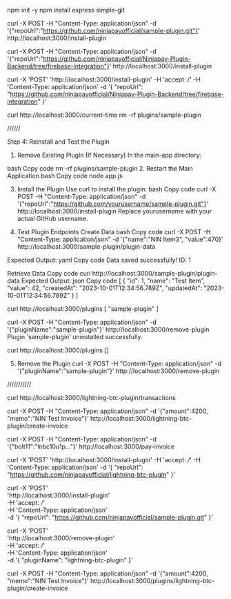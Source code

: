 npm init -y
npm install express simple-git

curl -X POST -H "Content-Type: application/json" -d '{"repoUrl":"https://github.com/ninjapayofficial/sample-plugin.git"}' http://localhost:3000/install-plugin

curl -X POST -H "Content-Type: application/json" -d '{"repoUrl":"https://github.com/ninjapayofficial/Ninjapay-Plugin-Backend/tree/firebase-integration"}' http://localhost:3000/install-plugin

curl -X 'POST' 'http://localhost:3000/install-plugin' -H 'accept: /' -H 'Content-Type: application/json' -d '{ "repoUrl": "https://github.com/ninjapayofficial/Ninjapay-Plugin-Backend/tree/firebase-integration" }'



curl http://localhost:3000/current-time
rm -rf plugins/sample-plugin



//////

Step 4: Reinstall and Test the Plugin
1. Remove Existing Plugin (If Necessary)
In the main-app directory:

bash
Copy code
rm -rf plugins/sample-plugin
2. Restart the Main Application
bash
Copy code
node app.js

3. Install the Plugin
Use curl to install the plugin:
bash
Copy code
curl -X POST -H "Content-Type: application/json" -d '{"repoUrl":"https://github.com/yourusername/sample-plugin.git"}' http://localhost:3000/install-plugin
Replace yourusername with your actual GitHub username.


4. Test Plugin Endpoints
Create Data
bash
Copy code
curl -X POST -H "Content-Type: application/json" -d '{"name":"NIN Item3", "value":470}' http://localhost:3000/sample-plugin/plugin-data

Expected Output:
yaml
Copy code
Data saved successfully! ID: 1

Retrieve Data
Copy code
curl http://localhost:3000/sample-plugin/plugin-data
Expected Output:
json
Copy code
[
  {
    "id": 1,
    "name": "Test Item",
    "value": 42,
    "createdAt": "2023-10-01T12:34:56.789Z",
    "updatedAt": "2023-10-01T12:34:56.789Z"
  }
]




curl http://localhost:3000/plugins
[
  "sample-plugin"
]

curl -X POST -H "Content-Type: application/json" -d '{"pluginName":"sample-plugin"}' http://localhost:3000/remove-plugin
Plugin 'sample-plugin' uninstalled successfully.

curl http://localhost:3000/plugins
[]



5. Remove the Plugin
curl -X POST -H "Content-Type: application/json" -d '{"pluginName":"sample-plugin"}' http://localhost:3000/remove-plugin





///////////

curl http://localhost:3000/lightning-btc-plugin/transactions

curl -X POST -H "Content-Type: application/json" -d '{"amount":4200, "memo":"NIN Test Invoice"}' http://localhost:3000/lightning-btc-plugin/create-invoice



curl -X POST -H "Content-Type: application/json" -d '{"bolt11":"lnbc10u1p..."}' http://localhost:3000/pay-invoice




curl -X 'POST'   'http://localhost:3000/install-plugin'   -H 'accept: */*'   -H 'Content-Type: application/json'   -d '{
  "repoUrl": "https://github.com/ninjapayofficial/lightning-btc-plugin"
}'


curl -X 'POST' \
  'http://localhost:3000/install-plugin' \
  -H 'accept: */*' \
  -H 'Content-Type: application/json' \
  -d '{
  "repoUrl": "https://github.com/ninjapayofficial/sample-plugin.git"
}'


curl -X 'POST' \
  'http://localhost:3000/remove-plugin' \
  -H 'accept: */*' \
  -H 'Content-Type: application/json' \
  -d '{
  "pluginName": "lightning-btc-plugin"
}'


curl -X POST -H "Content-Type: application/json" -d '{"amount":4200, "memo":"NIN Test Invoice"}' http://localhost:3000/plugins/lightning-btc-plugin/create-invoice